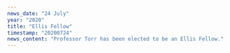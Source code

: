 ```yaml
---
news_date: "24 July"
year: "2020"
title: "Ellis Fellow"
timestamp: "20200724"
news_content: "Professor Torr has been elected to be an Ellis Fellow."
---
```

